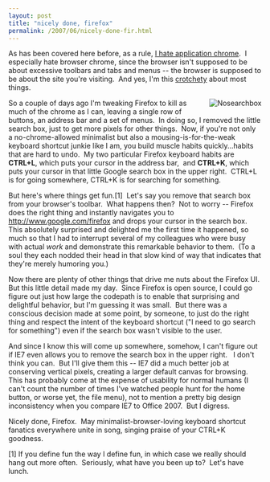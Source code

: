 ```yaml
---
layout: post
title: "nicely done, firefox"
permalink: /2007/06/nicely-done-fir.html
---
```


<p>As has been covered here before, as a rule, <a href="http://sippey.typepad.com/filtered/2006/02/hell_is_chrome.html">I hate application chrome</a>.&nbsp; I especially hate browser chrome, since the browser isn't supposed to be about excessive toolbars and tabs and menus -- the browser is supposed to be about the site you're visiting.&nbsp; And yes, I'm this <a href="http://www.facebook.com/group.php?gid=2442997304">crotchety</a> about most things.</p>

<p><img border="0" src="https://sippey.typepad.com/photos/uncategorized/2007/06/20/nosearchbox.jpg" title="Nosearchbox" alt="Nosearchbox" style="margin: 0px 0px 5px 5px; float: right;" />
So a couple of days ago I'm tweaking Firefox to kill as much of the chrome as I can, leaving a single row of buttons, an address bar and a set of menus.&nbsp; In doing so, I removed the little search box, just to get more pixels for other things.&nbsp; Now, if you're not only a no-chrome-allowed minimalist but also a mousing-is-for-the-weak keyboard shortcut junkie like I am, you build muscle habits quickly...habits that are hard to undo.&nbsp; My two particular Firefox keyboard habits are <strong>CTRL+L</strong>, which puts your cursor in the address bar,&nbsp; and <strong>CTRL+K</strong>, which puts your cursor in that little Google search box in the upper right.&nbsp; CTRL+L is for going somewhere, CTRL+K is for searching for something.</p>

<p>But here's where things get fun.[1]&nbsp; Let's say you remove that search box from your browser's toolbar.&nbsp; What happens then?&nbsp; Not to worry -- Firefox does the right thing and instantly navigates you to <a href="http://www.google.com/firefox">http://www.google.com/firefox</a> and drops your cursor in the search box.&nbsp; This absolutely surprised and delighted me the first time it happened, so much so that I had to interrupt several of my colleagues who were busy with actual <em>work</em> and demonstrate this remarkable behavior to them.&nbsp; (To a soul they each nodded their head in that slow kind of way that indicates that they're merely humoring you.)</p>

<p>Now there are plenty of other things that drive me nuts about the Firefox UI.&nbsp; But this little detail made my day.&nbsp; Since Firefox is open source, I could go figure out just how large the codepath is to enable that surprising and delightful behavior, but I'm guessing it was small.&nbsp; But there was a conscious decision made at some point, by someone, to just do the right thing and respect the intent of the keyboard shortcut (&quot;I need to go search for something&quot;) even if the search box wasn't visible to the user.</p>

<p>And since I know this will come up somewhere, somehow, I can't figure out if IE7 even allows you to remove the search box in the upper right.&nbsp; &nbsp;I don't think you can.&nbsp; But I'll give them this -- IE7 did a much better job at conserving vertical pixels, creating a larger default canvas for browsing.&nbsp; This has probably come at the expense of usability for normal humans (I can't count the number of times I've watched people hunt for the home button, or worse yet, the file menu), not to mention a pretty big design inconsistency when you compare IE7 to Office 2007.&nbsp; But I digress.</p>

<p>Nicely done, Firefox.&nbsp; May minimalist-browser-loving keyboard shortcut fanatics everywhere unite in song, singing praise of your CTRL+K goodness.</p>

<p>[1] If you define fun the way I define fun, in which case we really should
hang out more often.&nbsp; Seriously, what have you been up to?&nbsp; Let's have
lunch.</p>


